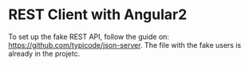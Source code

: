 # REST Client with Angular2

To set up the fake REST API, follow the guide on: https://github.com/typicode/json-server. The file with the fake users is already in the projetc.
